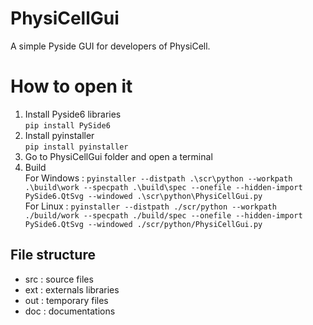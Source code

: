 # PhysiCellGui
A simple Pyside GUI for developers of PhysiCell.

# How to open it
1. Install Pyside6 libraries\
    `pip install PySide6`
2. Install pyinstaller\
    `pip install pyinstaller`
3. Go to PhysiCellGui folder and open a terminal
4. Build\
   For Windows : `pyinstaller --distpath .\scr\python --workpath .\build\work --specpath .\build\spec --onefile --hidden-import PySide6.QtSvg --windowed .\scr\python\PhysiCellGui.py`\
   For Linux : `pyinstaller --distpath ./scr/python --workpath ./build/work --specpath ./build/spec --onefile --hidden-import PySide6.QtSvg --windowed ./scr/python/PhysiCellGui.py`

## File structure

- src : source files
- ext : externals libraries
- out : temporary files
- doc : documentations